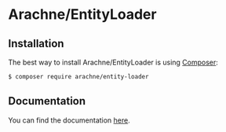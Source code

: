 Arachne/EntityLoader
====

Installation
----

The best way to install Arachne/EntityLoader is using [Composer](http://getcomposer.org/):

```sh
$ composer require arachne/entity-loader
```


Documentation
----

You can find the documentation [here](docs/index.md).
